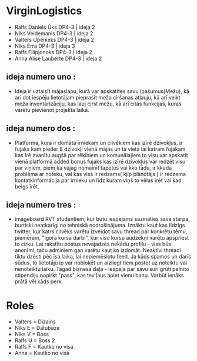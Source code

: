 # VirginLogistics

- Ralfs Daniels Ūks DP4-3 | ideja 2
- Niks Veidemanis DP4-3 | ideja 2
- Valters Upenieks DP4-3 | ideja 2
- Niks Erra DP4-3 | ideja 3
- Ralfs Filipjonoks DP4-3 | ideja 2
- Anna Alise Lauberte DP4-3 | ideja 2

## ideja numero uno :

- Ideja ir uztaisīt mājaslapu, kurā var apskatītes savu īpašumus(Mežu), kā arī dot iespēju lietotājam pieprasīt meža ciršanas atļauju, kā arī veikt meža inventarizāciju, kas ļauj cirst mežu, kā arī citas funkcijas, kuras varētu pievienot projekta laikā.

## ideja numero dos :

- Platforma, kura ir domāta īrniekam un cilvēkiem kas izīrē dzīvokļus, ir fujaks kam pieder 8 dzīvokļi vienā mājas un tā vietā lai katram fujakam kas īrē zvanītu augšā par rēķiniem un komunālajiem to visu var apskatīt vienā platformā added bonus fujaks kas izīrē dzīvokļus var redzēt visu par viņiem, piem ka vajag nomainīt tapetes vai kko tādu, ir kkada problēma ar noteku, vai kas viss ir redzams( kjip plānotājs ) ir redzema kontatkinformācija par īrnieku un līdz kuram viņš to vēlas īrēt vai kad beigs īrēt.

## ideja numero tres :

- imageboard RVT studentiem, kur būtu iespējams sazināties savā starpā, burtiski neatkarīgi no tehniskā nodrošinājuma. Iznāktu kaut kas līdzīgs twitter, kur katrs cilvēks varētu izveidot savu thread par konkrētu tēmu, piemēram, "igora kursa darbi", kur visu kursu audzēkņi varētu apspriest to cirku. Lai rakstītu postus nevajadzēs nekādu profilu - viss būs anonīmi, taču adminiem gan varētu kaut ko izdomāt. Neaktīvi threadi tiktu dzēsti pēc īsa laika, lai nepiemēslotu feed. Ja kāds spamos un darīs sūdus, to lietotāju ip var nobloķēt un aizliegt tiem postot uz noteiktu vai nenoteiktu laiku. 
Tagad biznesa daļa - iespēja par savu sūri grūti pelnīto stipendiju nopirkt "pass", kas tev ļaus apiet vienu banu. Varbūt ienāks prātā vēl kāds perk.

# Roles
- Valters = Dizains
- Niks E = Datubaze
- Niks V = Boss
- Ralfs U = Boss 2
- Ralfs F = Kautko no visa
- Anna = Kautko no visa 
